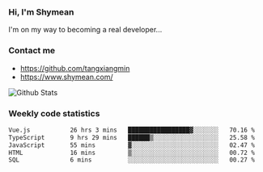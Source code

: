 ### Hi, I'm Shymean

I'm on my way to becoming a real developer...

### Contact me

- <https://github.com/tangxiangmin>
- <https://www.shymean.com/>

![Github Stats](https://github-readme-stats.vercel.app/api?username=tangxiangmin&show_icons=true&theme=dark)


###  Weekly code statistics

<!--START_SECTION:waka-->

```txt
Vue.js           26 hrs 3 mins   █████████████████▓░░░░░░░   70.16 %
TypeScript       9 hrs 29 mins   ██████▒░░░░░░░░░░░░░░░░░░   25.58 %
JavaScript       55 mins         ▓░░░░░░░░░░░░░░░░░░░░░░░░   02.47 %
HTML             16 mins         ▒░░░░░░░░░░░░░░░░░░░░░░░░   00.72 %
SQL              6 mins          ░░░░░░░░░░░░░░░░░░░░░░░░░   00.27 %
```

<!--END_SECTION:waka-->